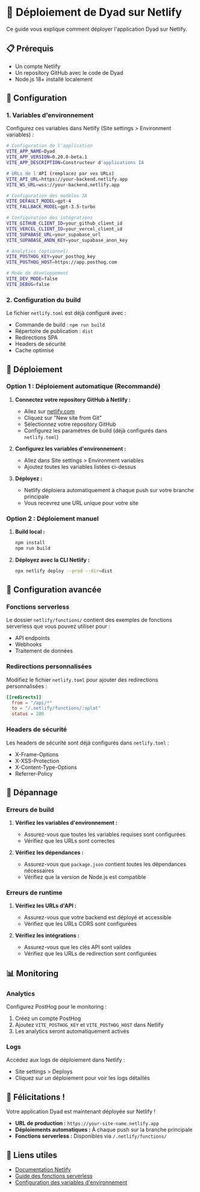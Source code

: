 # 🚀 Déploiement de Dyad sur Netlify

Ce guide vous explique comment déployer l'application Dyad sur Netlify.

## 📋 Prérequis

- Un compte Netlify
- Un repository GitHub avec le code de Dyad
- Node.js 18+ installé localement

## 🔧 Configuration

### 1. Variables d'environnement

Configurez ces variables dans Netlify (Site settings > Environment variables) :

```bash
# Configuration de l'application
VITE_APP_NAME=Dyad
VITE_APP_VERSION=0.20.0-beta.1
VITE_APP_DESCRIPTION=Constructeur d'applications IA

# URLs de l'API (remplacez par vos URLs)
VITE_API_URL=https://your-backend.netlify.app
VITE_WS_URL=wss://your-backend.netlify.app

# Configuration des modèles IA
VITE_DEFAULT_MODEL=gpt-4
VITE_FALLBACK_MODEL=gpt-3.5-turbo

# Configuration des intégrations
VITE_GITHUB_CLIENT_ID=your_github_client_id
VITE_VERCEL_CLIENT_ID=your_vercel_client_id
VITE_SUPABASE_URL=your_supabase_url
VITE_SUPABASE_ANON_KEY=your_supabase_anon_key

# Analytics (optionnel)
VITE_POSTHOG_KEY=your_posthog_key
VITE_POSTHOG_HOST=https://app.posthog.com

# Mode de développement
VITE_DEV_MODE=false
VITE_DEBUG=false
```

### 2. Configuration du build

Le fichier `netlify.toml` est déjà configuré avec :
- Commande de build : `npm run build`
- Répertoire de publication : `dist`
- Redirections SPA
- Headers de sécurité
- Cache optimisé

## 🚀 Déploiement

### Option 1 : Déploiement automatique (Recommandé)

1. **Connectez votre repository GitHub à Netlify :**
   - Allez sur [netlify.com](https://netlify.com)
   - Cliquez sur "New site from Git"
   - Sélectionnez votre repository GitHub
   - Configurez les paramètres de build (déjà configurés dans `netlify.toml`)

2. **Configurez les variables d'environnement :**
   - Allez dans Site settings > Environment variables
   - Ajoutez toutes les variables listées ci-dessus

3. **Déployez :**
   - Netlify déploiera automatiquement à chaque push sur votre branche principale
   - Vous recevrez une URL unique pour votre site

### Option 2 : Déploiement manuel

1. **Build local :**
   ```bash
   npm install
   npm run build
   ```

2. **Déployez avec la CLI Netlify :**
   ```bash
   npx netlify deploy --prod --dir=dist
   ```

## 🔧 Configuration avancée

### Fonctions serverless

Le dossier `netlify/functions/` contient des exemples de fonctions serverless que vous pouvez utiliser pour :
- API endpoints
- Webhooks
- Traitement de données

### Redirections personnalisées

Modifiez le fichier `netlify.toml` pour ajouter des redirections personnalisées :

```toml
[[redirects]]
  from = "/api/*"
  to = "/.netlify/functions/:splat"
  status = 200
```

### Headers de sécurité

Les headers de sécurité sont déjà configurés dans `netlify.toml` :
- X-Frame-Options
- X-XSS-Protection
- X-Content-Type-Options
- Referrer-Policy

## 🐛 Dépannage

### Erreurs de build

1. **Vérifiez les variables d'environnement :**
   - Assurez-vous que toutes les variables requises sont configurées
   - Vérifiez que les URLs sont correctes

2. **Vérifiez les dépendances :**
   - Assurez-vous que `package.json` contient toutes les dépendances nécessaires
   - Vérifiez que la version de Node.js est compatible

### Erreurs de runtime

1. **Vérifiez les URLs d'API :**
   - Assurez-vous que votre backend est déployé et accessible
   - Vérifiez que les URLs CORS sont configurées

2. **Vérifiez les intégrations :**
   - Assurez-vous que les clés API sont valides
   - Vérifiez que les URLs de redirection sont configurées

## 📊 Monitoring

### Analytics

Configurez PostHog pour le monitoring :
1. Créez un compte PostHog
2. Ajoutez `VITE_POSTHOG_KEY` et `VITE_POSTHOG_HOST` dans Netlify
3. Les analytics seront automatiquement activés

### Logs

Accédez aux logs de déploiement dans Netlify :
- Site settings > Deploys
- Cliquez sur un déploiement pour voir les logs détaillés

## 🎉 Félicitations !

Votre application Dyad est maintenant déployée sur Netlify ! 

- **URL de production :** `https://your-site-name.netlify.app`
- **Déploiements automatiques :** À chaque push sur la branche principale
- **Fonctions serverless :** Disponibles via `/.netlify/functions/`

## 🔗 Liens utiles

- [Documentation Netlify](https://docs.netlify.com/)
- [Guide des fonctions serverless](https://docs.netlify.com/functions/overview/)
- [Configuration des variables d'environnement](https://docs.netlify.com/environment-variables/overview/)
